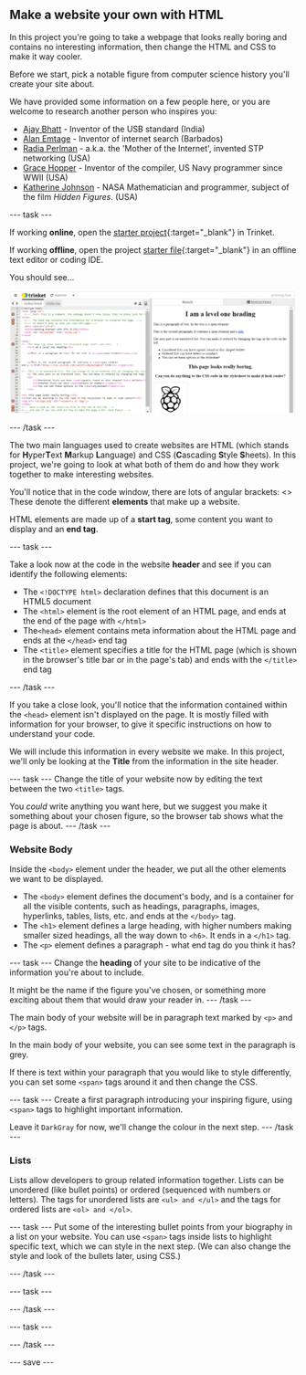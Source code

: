 ## Make a website your own with HTML

In this project you're going to take a webpage that looks really boring and contains no interesting information, then change the HTML and CSS to make it way cooler. 

Before we start, pick a notable figure from computer science history you'll create your site about. 

We have provided some information on a few people here, or you are welcome to research another person who inspires you:
+ [Ajay Bhatt](https://en.wikipedia.org/wiki/Ajay_Bhatt) - Inventor of the USB standard (India)
+ [Alan Emtage](https://en.wikipedia.org/wiki/Alan_Emtage) - Inventor of internet search (Barbados)
+ [Radia Perlman](https://en.wikipedia.org/wiki/Radia_Perlman) - a.k.a. the 'Mother of the Internet', invented STP networking (USA)
+ [Grace Hopper](https://en.wikipedia.org/wiki/Grace_Hopper) - Inventor of the compiler, US Navy programmer since WWII (USA)
+ [Katherine Johnson](https://en.wikipedia.org/wiki/Katherine_Johnson) - NASA Mathematician and programmer, subject of the film *Hidden Figures*. (USA)

--- task ---

If working **online**, open the [starter project](https://trinket.io/library/trinkets/609451ca1d){:target="_blank"} in Trinket.
 
If working **offline**, open the project [starter file](http://rpf.io/p/en/edit-the-web-get){:target="_blank"} in an offline text editor or coding IDE. 

You should see...
 
![starter project](images/starter-project.png)

--- /task ---

The two main languages used to create websites are HTML (which stands for **H**yper**T**ext **M**arkup **L**anguage) and CSS (**C**ascading **S**tyle **S**heets). In this project, we're going to look at what both of them do and how they work together to make interesting websites.

You'll notice that in the code window, there are lots of angular brackets: <> These denote the different **elements** that make up a website. 

HTML elements are made up of a **start tag**, some content you want to display and an **end tag**.

--- task ---

Take a look now at the code in the website **header** and see if you can identify the following elements:

+ The ```<!DOCTYPE html>``` declaration defines that this document is an HTML5 document
+ The ```<html>``` element is the root element of an HTML page, and ends at the end of the page with ```</html>```
+ The```<head>``` element contains meta information about the HTML page and ends at the ```</head>``` end tag
+ The ```<title>``` element specifies a title for the HTML page (which is shown in the browser's title bar or in the page's tab) and ends with the ```</title>``` end tag

--- /task ---

If you take a close look, you'll notice that the information contained within the ```<head>``` element isn't displayed on the page. It is mostly filled with information for your browser, to give it specific instructions on how to understand your code. 

We will include this information in every website we make. In this project, we'll only be looking at the **Title** from the information in the site header.

--- task ---
Change the title of your website now by editing the text between the two ```<title>``` tags.

You *could* write anything you want here, but we suggest you make it something about your chosen figure, so the browser tab shows what the page is about.
--- /task ---

### Website Body
Inside the ```<body>``` element under the header, we put all the other elements we want to be displayed. 

+ The ```<body>``` element defines the document's body, and is a container for all the visible contents, such as headings, paragraphs, images, hyperlinks, tables, lists, etc. and ends at the ```</body>``` tag.
+ The ```<h1>``` element defines a large heading, with higher numbers making smaller sized headings, all the way down to ```<h6>```. It ends in a ```</h1>``` tag.
+ The ```<p>``` element defines a paragraph - what end tag do you think it has?

--- task ---
Change the **heading** of your site to be indicative of the information you're about to include. 

It might be the name if the figure you've chosen, or something more exciting about them that would draw your reader in.
--- /task ---

The main body of your website will be in paragraph text marked by ```<p>``` and ```</p>``` tags. 

In the main body of your website, you can see some text in the paragraph is grey.

If there is text within your paragraph that you would like to style differently, you can set some ```<span>``` tags around it and then change the CSS. 

--- task ---
Create a first paragraph introducing your inspiring figure, using ```<span>``` tags to highlight important information. 

Leave it ```DarkGray``` for now, we'll change the colour in the next step.
--- /task ---

### Lists 

Lists allow developers to group related information together. Lists can be unordered (like bullet points) or ordered (sequenced with numbers or letters). The tags for unordered lists are ```<ul> and </ul>``` and the tags for ordered lists are ```<ol> and </ol>```.


--- task ---
Put some of the interesting bullet points from your biography in a list on your website. You can use ```<span>``` tags inside lists to highlight specific text, which we can style in the next step. (We can also change the style and look of the bullets later, using CSS.)

--- /task ---



--- task ---

--- /task ---



--- task ---

--- /task ---



--- save ---
